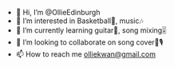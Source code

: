 - 👋 Hi, I’m @OllieEdinburgh
- 👀 I’m interested in Basketball🏀, music🎶
- 🌱 I’m currently learning guitar🎸, song mixing🎚️
- 💞️ I’m looking to collaborate on song cover🎵🎙️
- 📫 How to reach me olliekwan@gmail.com

<!---
OllieEdinburgh/OllieEdinburgh is a ✨ special ✨ repository because its `README.md` (this file) appears on your GitHub profile.
You can click the Preview link to take a look at your changes.
--->
